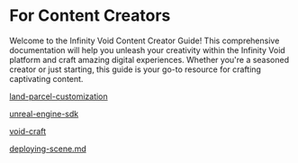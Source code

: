 # For Content Creators

Welcome to the Infinity Void Content Creator Guide! This comprehensive documentation will help you unleash your creativity within the Infinity Void platform and craft amazing digital experiences. Whether you're a seasoned creator or just starting, this guide is your go-to resource for crafting captivating content.

[land-parcel-customization](land-parcel-customization/ "mention")

[unreal-engine-sdk](unreal-engine-sdk/ "mention")

[void-craft](void-craft/ "mention")

[deploying-scene.md](deploying-scene.md "mention")
